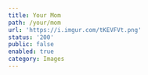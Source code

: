 ```yaml
---
title: Your Mom
path: /your/mom
url: 'https://i.imgur.com/tKEVFVt.png'
status: '200'
public: false
enabled: true
category: Images
---
```


